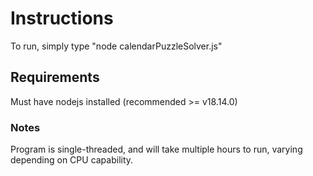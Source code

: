 # Instructions
To run, simply type "node calendarPuzzleSolver.js"
## Requirements
Must have nodejs installed (recommended >= v18.14.0)
### Notes
Program is single-threaded, and will take multiple hours to run, varying depending on CPU capability.
